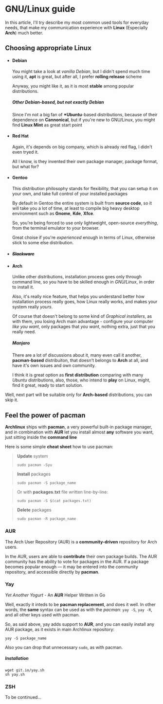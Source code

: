 # GNU/Linux guide

In this article, I'll try describe my most common used tools for everyday needs, 
that make my communication experience with **Linux** (Especially **Arch**) much better.

## Choosing appropriate Linux

- #### Debian
    You might take a look at *vanilla Debian*, but I didn't spend much time using it,
    **apt** is great, but after all, I prefer **rolling release** scheme

    Anyway, you might like it, as it is most **stable** among popular distributions.

    ##### Other Debian-based, but not exactly Debian
    Since I'm not a big fan of **\*Ubuntu**-based distributions, because of their dependence on **Cannonical**, 
    but if you're new to GNU/Linux, you might find **Linux Mint** as great start point
- #### Red Hat
    Again, it's depends on big company, which is already red flag, I didn't even tryed it.

    All I know, is they invented their own package manager, package format, but what for?

- #### Gentoo
    This distribution philosophy stands for flexibility, that you can setup it on your own, and take full control of your installed packages

    By default in Gentoo the entire system is built from **source code**, so it will take you a lot of time,
    at least to compile big heavy desktop environment such as **Gnome**, **Kde**, **Xfce**.

    So, you're being forced to use only lightweight, open-source *everything*, from the terminal emulator to your browser.

    Great choise if you're *experienced* enough in terms of Linux, otherwise stick to some else distribution.
- ##### ~~Slackware~~
- #### Arch
    Unlike other distributions, installation process goes only through command line,
    so you have to be skilled enough in *GNU/Linux*, in order to install it.

    Also, it's really nice feature, that helps you understand better 
    how installation process really goes, how Linux really works, and makes your system really *yours*.

    Of course that doesn't belong to some kind of *Graphical installers*, as with them,
    you losing Arch main advantage - configure your computer *like you want*,
    only packages that *you want*, nothing extra, just that you really need.

    ##### Manjaro

    There are a lot of discussions about it, many even call it another, **pacman-based** distribuiton, 
    that doesn't belongs to **Arch** at all, and have it's own issues and own community.

    I think it is great option as **first distribution** comparing with many *Ubuntu* distributions,
    also, those, who intend to **play** on Linux, might, find it great, ready to start solution.

Well, next part will be suitable only for **Arch-based** distributions, you can skip it.

## Feel the power of pacman

**Archlinux** ships with **pacman**, a very powerful built-in package manager,
and in combination with **AUR** let you install almost **any** software you want, just sitting inside the **command line**

Here is some simple **cheat sheet** how to use pacman:

> **Update** system
> ```
> sudo pacman -Syu
> ```

> **Install** packages
> ```
> sudo pacman -S package_name
> ```

> Or with **packages.txt** file written line-by-line:
> ```
> sudo pacman -S $(cat packages.txt)
> ```

> **Delete** packages
> ```
> sudo pacman -R package_name
> ```

### AUR
The Arch User Repository (AUR) is a **community-driven** repository for Arch users.

In the AUR, users are able to **contribute** their own package builds. 
The AUR community has the ability to vote for packages in the AUR. 
If a package becomes popular enough — it may be entered into the community repository, and accessible directly by **pacman**.

### Yay
*Yet Another Yogurt* - An **AUR** Helper Written in Go

Well, exactly it inteds to be **pacman replacement**, and does it well.
In other words, the **same** syntax can be used as with the *pacman*: ```yay -S```, ```yay -R```,
and all other keys used with pacman.

So, as said above, yay adds support to **AUR**, and you can easily install any AUR package, as it exists in main Archlinux repository:
```
yay -S package_name
```

Also you can drop that unnecessary ```sudo```, as with pacman.

##### Installation
```
wget git.io/yay.sh
sh yay.sh
```

### ZSH
To be continued...
